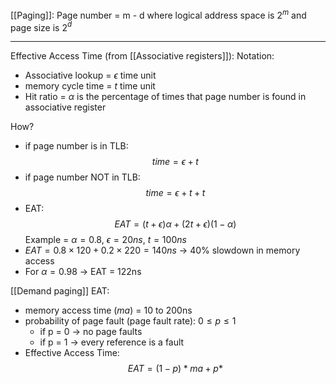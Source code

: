 [[Paging]]:
Page number = m - d
where logical address space is 2$^m$ and page size is 2$^d$

---
Effective Access Time (from [[Associative registers]]):
Notation:
- Associative lookup = $\epsilon$ time unit
- memory cycle time = *t* time unit
- Hit ratio = $\alpha$ is the percentage of times that page number is found in associative register

How?
- if page number is in TLB:
$$
time = \epsilon + t
$$
- if page number NOT in TLB:
$$
time = \epsilon + t + t
$$
- EAT:
$$
EAT = (t + \epsilon) \alpha + (2t + \epsilon)(1 - \alpha)
$$
Example = $\alpha = 0.8$, $\epsilon = 20ns$, $t = 100ns$
- $EAT = 0.8 \times 120 + 0.2 \times 220 = 140ns$ -> 40% slowdown in memory access
- For $\alpha = 0.98$ -> EAT = 122ns

[[Demand paging]] EAT:
- memory access time (*ma*) = 10 to 200ns
- probability of page fault (page fault rate): $0 \leq p \leq 1$
	- if p = 0 -> no page faults
	- if p = 1 -> every reference is a fault
- Effective Access Time:
$$ EAT = (1 - p)* ma + p*$$
